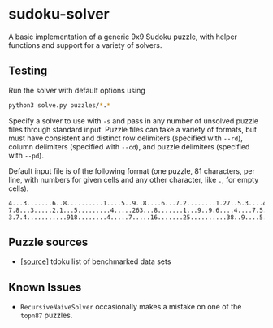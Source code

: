 # sudoku-solver

A basic implementation of a generic 9x9 Sudoku puzzle, with helper functions and support for a variety of solvers.

## Testing

Run the solver with default options using

```bash
python3 solve.py puzzles/*.*
```

Specify a solver to use with `-s` and pass in any number of unsolved puzzle files through standard input. Puzzle files can take a variety of formats, but must have consistent and distinct row delimiters (specified with `--rd`), column delimiters (specified with `--cd`), and puzzle delimiters (specified with `--pd`).

Default input file is of the following format (one puzzle, 81 characters, per line, with numbers for given cells and any other character, like `.`, for empty cells).

```
4...3.......6..8..........1....5..9..8....6...7.2........1.27..5.3....4.9........
7.8...3.....2.1...5.........4.....263...8.......1...9..9.6....4....7.5...........
3.7.4...........918........4.....7.....16.......25..........38..9....5...2.6.....
```

## Puzzle sources

- [[source](https://github.com/t-dillon/tdoku/blob/master/benchmarks/README.md)] tdoku list of benchmarked data sets

## Known Issues

- `RecursiveNaiveSolver` occasionally makes a mistake on one of the `topn87` puzzles.
